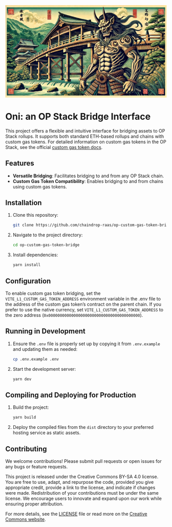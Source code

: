![An Oni guards a bridge built using traditional Kigumi techniques](./oni-bridge.jpg)

# Oni: an OP Stack Bridge Interface

This project offers a flexible and intuitive interface for bridging assets to OP Stack rollups. It supports both standard ETH-based rollups and chains with custom gas tokens. For detailed information on custom gas tokens in the OP Stack, see the official [custom gas token docs](https://docs.optimism.io/stack/protocol/features/custom-gas-token).

## Features

- **Versatile Bridging**: Facilitates bridging to and from any OP Stack chain.
- **Custom Gas Token Compatibility**: Enables bridging to and from chains using custom gas tokens.

## Installation

1. Clone this repository:
   ```bash
   git clone https://github.com/chaindrop-raas/op-custom-gas-token-bridge.git
   ```
2. Navigate to the project directory:
   ```bash
   cd op-custom-gas-token-bridge
   ```
3. Install dependencies:
   ```bash
   yarn install
   ```

## Configuration

To enable custom gas token bridging, set the `VITE_L1_CUSTOM_GAS_TOKEN_ADDRESS` environment variable in the .env file to the address of the custom gas token’s contract on the parent chain. If you prefer to use the native currency, set `VITE_L1_CUSTOM_GAS_TOKEN_ADDRESS` to the zero address (`0x0000000000000000000000000000000000000000`).

## Running in Development

1. Ensure the `.env` file is properly set up by copying it from `.env.example` and updating them as needed:
   ```bash
   cp .env.example .env
   ```
2. Start the development server:
   ```bash
   yarn dev
   ```

## Compiling and Deploying for Production

1. Build the project:
   ```bash
   yarn build
   ```
2. Deploy the compiled files from the `dist` directory to your preferred hosting service as static assets.

## Contributing

We welcome contributions! Please submit pull requests or open issues for any bugs or feature requests.

This project is released under the Creative Commons BY-SA 4.0 license. You are free to use, adapt, and repurpose the code, provided you give appropriate credit, provide a link to the license, and indicate if changes were made. Redistribution of your contributions must be under the same license. We encourage users to innovate and expand upon our work while ensuring proper attribution.

For more details, see the [LICENSE](https://github.com/chaindrop-raas/op-custom-gas-token-bridge/blob/main/LICENSE) file or read more on the [Creative Commons website](https://creativecommons.org/licenses/by-sa/4.0/).
